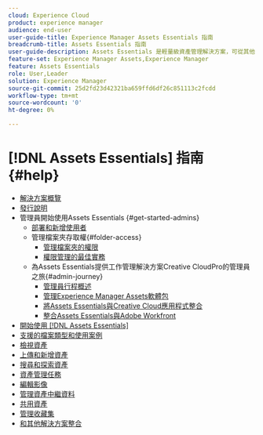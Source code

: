 ```yaml
---
cloud: Experience Cloud
product: experience manager
audience: end-user
user-guide-title: Experience Manager Assets Essentials 指南
breadcrumb-title: Assets Essentials 指南
user-guide-description: Assets Essentials 是輕量級資產管理解決方案，可從其他 Experience Cloud 應用程式中運作。
feature-set: Experience Manager Assets,Experience Manager
feature: Assets Essentials
role: User,Leader
solution: Experience Manager
source-git-commit: 25d2fd23d42321ba659ffd6df26c851113c2fcdd
workflow-type: tm+mt
source-wordcount: '0'
ht-degree: 0%

---
```



# [!DNL Assets Essentials] 指南 {#help}

+ [解決方案概覽](introduction.md)
+ [發行說明](release-notes.md)
+ 管理員開始使用Assets Essentials {#get-started-admins}
   + [部署和新增使用者](deploy-administer.md)
   + 管理檔案夾存取權{#folder-access}
      + [管理檔案夾的權限](manage-permissions.md)
      + [權限管理的最佳實務](permission-management-best-practices.md)
   + 為Assets Essentials提供工作管理解決方案Creative CloudPro的管理員之旅{#admin-journey}
      + [管理員行程概述](assets-essentials-cc-pro-work-management-admin-journey.md)
      + [管理Experience Manager Assets軟體包](adminster-aem-assets-essentials.md)
      + [將Assets Essentials與Creative Cloud應用程式整合](integrate-assets-essentials-creative-cloud.md)
      + [整合Assets Essentials與Adobe Workfront](integrate-assets-essentials-workfront.md)
+ [開始使用  [!DNL Assets Essentials]](get-started.md)
+ [支援的檔案類型和使用案例](supported-file-formats.md)
+ [檢視資產](navigate-view.md)
+ [上傳和新增資產](add-delete.md)
+ [搜尋和探索資產](search.md)
+ [資產管理任務](manage-organize.md)
+ [編輯影像](edit-images.md)
+ [管理資產中繼資料](metadata.md)
+ [共用資產](share-links-for-assets.md)
+ [管理收藏集](manage-collections.md)
+ [和其他解決方案整合](integration.md)
